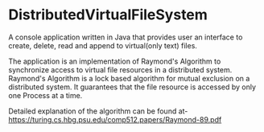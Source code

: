 # DistributedVirtualFileSystem

A console application written in Java that provides user an interface to create, delete, read and append to virtual(only text) files.

The application is an implementation of Raymond's Algorithm to synchronize access to virtual file resources in a distributed system.
Raymond's Algorithm is a lock based algorithm for mutual exclusion on a distributed system. It guarantees that the file resource is accessed by 
only one Process at a time.

Detailed explanation of the algorithm can be found at-
https://turing.cs.hbg.psu.edu/comp512.papers/Raymond-89.pdf


